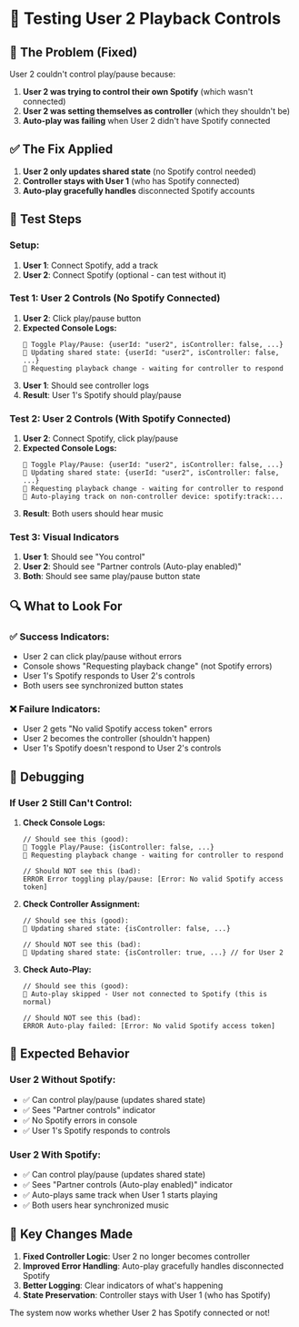 # 🧪 Testing User 2 Playback Controls

## 🚨 **The Problem (Fixed)**

User 2 couldn't control play/pause because:

1. **User 2 was trying to control their own Spotify** (which wasn't connected)
2. **User 2 was setting themselves as controller** (which they shouldn't be)
3. **Auto-play was failing** when User 2 didn't have Spotify connected

## ✅ **The Fix Applied**

1. **User 2 only updates shared state** (no Spotify control needed)
2. **Controller stays with User 1** (who has Spotify connected)
3. **Auto-play gracefully handles** disconnected Spotify accounts

## 🧪 **Test Steps**

### **Setup:**

1. **User 1**: Connect Spotify, add a track
2. **User 2**: Connect Spotify (optional - can test without it)

### **Test 1: User 2 Controls (No Spotify Connected)**

1. **User 2**: Click play/pause button
2. **Expected Console Logs:**
   ```
   🎵 Toggle Play/Pause: {userId: "user2", isController: false, ...}
   🎵 Updating shared state: {userId: "user2", isController: false, ...}
   🎵 Requesting playback change - waiting for controller to respond
   ```
3. **User 1**: Should see controller logs
4. **Result**: User 1's Spotify should play/pause

### **Test 2: User 2 Controls (With Spotify Connected)**

1. **User 2**: Connect Spotify, click play/pause
2. **Expected Console Logs:**
   ```
   🎵 Toggle Play/Pause: {userId: "user2", isController: false, ...}
   🎵 Updating shared state: {userId: "user2", isController: false, ...}
   🎵 Requesting playback change - waiting for controller to respond
   🎵 Auto-playing track on non-controller device: spotify:track:...
   ```
3. **Result**: Both users should hear music

### **Test 3: Visual Indicators**

1. **User 1**: Should see "You control"
2. **User 2**: Should see "Partner controls (Auto-play enabled)"
3. **Both**: Should see same play/pause button state

## 🔍 **What to Look For**

### **✅ Success Indicators:**

- User 2 can click play/pause without errors
- Console shows "Requesting playback change" (not Spotify errors)
- User 1's Spotify responds to User 2's controls
- Both users see synchronized button states

### **❌ Failure Indicators:**

- User 2 gets "No valid Spotify access token" errors
- User 2 becomes the controller (shouldn't happen)
- User 1's Spotify doesn't respond to User 2's controls

## 🐛 **Debugging**

### **If User 2 Still Can't Control:**

1. **Check Console Logs:**

   ```
   // Should see this (good):
   🎵 Toggle Play/Pause: {isController: false, ...}
   🎵 Requesting playback change - waiting for controller to respond

   // Should NOT see this (bad):
   ERROR Error toggling play/pause: [Error: No valid Spotify access token]
   ```

2. **Check Controller Assignment:**

   ```
   // Should see this (good):
   🎵 Updating shared state: {isController: false, ...}

   // Should NOT see this (bad):
   🎵 Updating shared state: {isController: true, ...} // for User 2
   ```

3. **Check Auto-Play:**

   ```
   // Should see this (good):
   🎵 Auto-play skipped - User not connected to Spotify (this is normal)

   // Should NOT see this (bad):
   ERROR Auto-play failed: [Error: No valid Spotify access token]
   ```

## 🎯 **Expected Behavior**

### **User 2 Without Spotify:**

- ✅ Can control play/pause (updates shared state)
- ✅ Sees "Partner controls" indicator
- ✅ No Spotify errors in console
- ✅ User 1's Spotify responds to controls

### **User 2 With Spotify:**

- ✅ Can control play/pause (updates shared state)
- ✅ Sees "Partner controls (Auto-play enabled)" indicator
- ✅ Auto-plays same track when User 1 starts playing
- ✅ Both users hear synchronized music

## 🚀 **Key Changes Made**

1. **Fixed Controller Logic**: User 2 no longer becomes controller
2. **Improved Error Handling**: Auto-play gracefully handles disconnected Spotify
3. **Better Logging**: Clear indicators of what's happening
4. **State Preservation**: Controller stays with User 1 (who has Spotify)

The system now works whether User 2 has Spotify connected or not!
